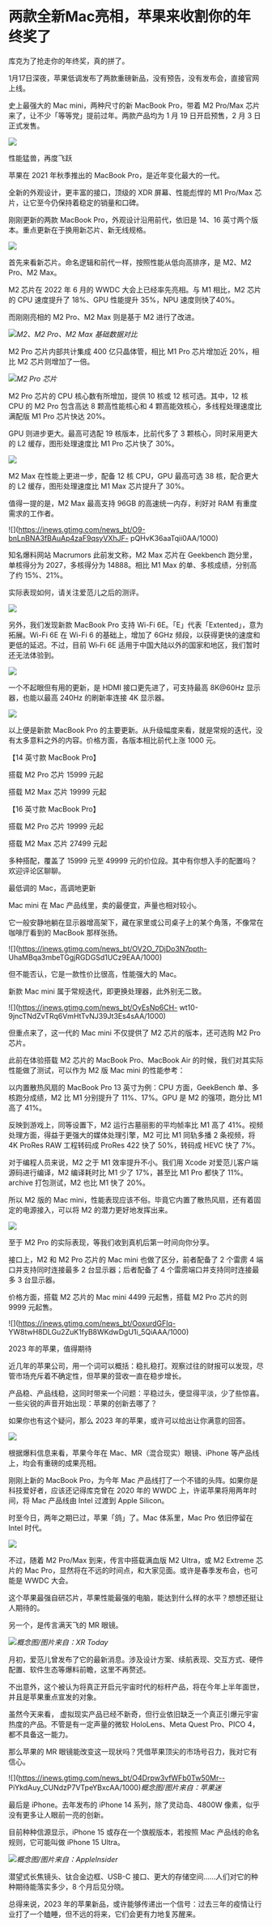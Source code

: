 # 两款全新Mac亮相，苹果来收割你的年终奖了

库克为了抢走你的年终奖，真的拼了。

1月17日深夜，苹果低调发布了两款重磅新品，没有预告，没有发布会，直接官网上线。

史上最强大的 Mac mini，两种尺寸的新 MacBook Pro，带着 M2 Pro/Max 芯片来了，让不少「等等党」提前过年。两款产品均为 1 月
19 日开启预售，2 月 3 日正式发售。

![](https://inews.gtimg.com/news_bt/OcKYI4-t0h5S3l-yEvY2vzgxUWnkDBWOuAe9T2rcS4gBUAA/1000)

性能猛兽，再度飞跃

苹果在 2021 年秋季推出的 MacBook Pro，是近年变化最大的一代。

全新的外观设计，更丰富的接口，顶级的 XDR 屏幕、性能彪悍的 M1 Pro/Max 芯片，让它至今仍保持着稳定的销量和口碑。

刚刚更新的两款 MacBook Pro，外观设计沿用前代，依旧是 14、16 英寸两个版本。重点更新在于换用新芯片、新无线规格。

![](https://inews.gtimg.com/news_bt/OKTZbaLfJSwm0ZSjsdsBZ8r0YpfJ6M2_pUOSDFBrh2jg4AA/1000)

首先来看新芯片。命名逻辑和前代一样，按照性能从低向高排序，是 M2、M2 Pro、M2 Max。

M2 芯片在 2022 年 6 月的 WWDC 大会上已经率先亮相。与 M1 相比，M2 芯片的 CPU 速度提升了 18%、GPU 性能提升
35%，NPU 速度则快了40%。

而刚刚亮相的 M2 Pro、M2 Max 则是基于 M2 进行了改进。

![](https://inews.gtimg.com/news_bt/ObhDrHya0Ol263DLU5BrY29r3QvopWYwflgM_Jlei3eHMAA/1000)_M2、M2
Pro、M2 Max 基础数据对比_

M2 Pro 芯片内部共计集成 400 亿只晶体管，相比 M1 Pro 芯片增加近 20%，相比 M2 芯片则增加了一倍。

![](https://inews.gtimg.com/news_bt/O-cG3hbglq2cNdTLz11i3-cQ7r_NyUcGq51emu0uWDMlAAA/1000)_M2
Pro 芯片_

M2 Pro 芯片的 CPU 核心数有所增加，提供 10 核或 12 核可选。其中，12 核 CPU 的 M2 Pro 包含高达 8 颗高性能核心和 4
颗高能效核心，多线程处理速度比满配版 M1 Pro 芯片快达 20%。

GPU 则进步更大。最高可选配 19 核版本，比前代多了 3 颗核心，同时采用更大的 L2 缓存，图形处理速度比 M1 Pro 芯片快了 30%。

![](https://inews.gtimg.com/news_bt/OA_AlpJ7Gx85lF-3qc7F1KiucUjOKPOnTV1Q1-bAIVq5IAA/1000)

M2 Max 在性能上更进一步，配备 12 核 CPU，GPU 最高可选 38 核，配合更大的 L2 缓存，图形处理速度比 M1 Max 芯片提升了
30%。

值得一提的是，M2 Max 最高支持 96GB 的高速统一内存，利好对 RAM 有重度需求的工作者。

![](https://inews.gtimg.com/news_bt/O9-bnLnBNA3fBAuAp4zaF9qsyVXhJF-
pQHvK36aaTqii0AA/1000)

知名爆料网站 Macrumors 此前发文称，M2 Max 芯片在 Geekbench 跑分里，单核得分为 2027，多核得分为 14888。相比 M1
Max 的单、多核成绩，分别高了约 15%、21%。

实际表现如何，请关注爱范儿之后的测评。

![](https://inews.gtimg.com/news_bt/OJic6WoobcOXGZNhTwAR2HYJ4a1Q-rY3BDbfgHezqiIpYAA/1000)

另外，我们发现新款 MacBook Pro 支持 Wi-Fi 6E。「E」代表「Extented」，意为拓展。Wi-Fi 6E 在 Wi-Fi 6
的基础上，增加了 6GHz 频段，以获得更快的速度和更低的延迟。不过，目前 Wi‑Fi 6E 适用于中国大陆以外的国家和地区，我们暂时还无法体验到。

![](https://inews.gtimg.com/news_bt/OzMuGox-2WPLmyg8E7H45INpAQNOOQ3qbfbPp8xOG9zpEAA/1000)

一个不起眼但有用的更新，是 HDMI 接口更先进了，可支持最高 8K@60Hz 显示器，也能以最高 240Hz 的刷新率连接 4K 显示器。

![](https://inews.gtimg.com/news_bt/OY229W1WLbhLDoKwT7uPj_J9ucZhh3AlGnm1xu02RlgiQAA/1000)

以上便是新款 MacBook Pro 的主要更新。从升级幅度来看，就是常规的迭代，没有太多意料之外的内容。价格方面，各版本相比前代上涨 1000 元。

【14 英寸款 MacBook Pro】

搭载 M2 Pro 芯片 15999 元起

搭载 M2 Max 芯片 19999 元起

【16 英寸款 MacBook Pro】

搭载 M2 Pro 芯片 19999 元起

搭载 M2 Max 芯片 27499 元起

多种搭配，覆盖了 15999 元至 49999 元的价位段。其中有你想入手的配置吗？欢迎评论区聊聊。

最低调的 Mac，高调地更新

Mac mini 在 Mac 产品线里，卖的最便宜，声量也相对较小。

它一般安静地躺在显示器增高架下，藏在家里或公司桌子上的某个角落，不像常在咖啡厅看到的 MacBook 那样张扬。

![](https://inews.gtimg.com/news_bt/OV2O_7DjDo3N7ppth-
UhaMBqa3mbeTGgjRGDGSd1UCz9EAA/1000)

但不能否认，它是一款性价比很高，性能强大的 Mac。

新款 Mac mini 属于常规迭代，即更换处理器，此外别无二致。

![](https://inews.gtimg.com/news_bt/OyEsNp6CH-
wt10-9jncTNdZvTRq6VmHtTvNJ39Jt3Es4sAA/1000)

但重点来了，这一代的 Mac mini 不仅提供了 M2 芯片的版本，还可选购 M2 Pro 芯片。

此前在体验搭载 M2 芯片的 MacBook Pro、MacBook Air 的时候，我们对其实际性能做了测试，可以作为 M2 版 Mac mini
的性能参考：

以内置散热风扇的 MacBook Pro 13 英寸为例：CPU 方面，GeekBench 单、多核跑分成绩，M2 比 M1 分别提升了
11%、17%。GPU 是 M2 的强项，跑分比 M1 高了 41%。

反映到游戏上，同等设置下，M2 运行古墓丽影的平均帧率比 M1 高了 41%。视频处理方面，得益于更强大的媒体处理引擎，M2 可比 M1 同轨多播 2
条视频，将 4K ProRes RAW 工程转码成 ProRes 422 快了 50%，转码成 HEVC 快了 7%。

对于编程人员来说，M2 之于 M1 效率提升不小。我们用 Xcode 对爱范儿客户端源码进行编译，M2 编译耗时比 M1 少了 17%，甚至比 M1 Pro
都快了 11%。archive 打包测试，M2 也比 M1 快了 20%。

所以 M2 版的 Mac mini，性能表现应该不俗。毕竟它内置了散热风扇，还有着固定的电源接入，可以将 M2 的潜力更好地发挥出来。

![](https://inews.gtimg.com/news_bt/OWhhd_IFTie2iTdbf2PDBNHvFX337hIEDlah16CGvWNAkAA/1000)

至于 M2 Pro 的实际表现，等我们收到真机后第一时间向你分享。

接口上，M2 和 M2 Pro 芯片的 Mac mini 也做了区分，前者配备了 2 个雷雳 4 端口并支持同时连接最多 2 台显示器；后者配备了 4
个雷雳端口并支持同时连接最多 3 台显示器。

价格方面，搭载 M2 芯片的 Mac mini 4499 元起售，搭载 M2 Pro 芯片的则 9999 元起售。

![](https://inews.gtimg.com/news_bt/OoxurdGFIq-
YW8twH8DLGu2ZuK1fyB8WKdwDgU1i_5QiAAA/1000)

2023 年的苹果，值得期待

近几年的苹果公司，用一个词可以概括：稳扎稳打。观察过往的财报可以发现，尽管市场充斥着不确定性，但苹果的营收一直在稳步增长。

产品稳、产品线稳，这同时带来一个问题：平稳过头，便显得平淡，少了些惊喜。一些尖锐的声音开始出现：苹果的创新去哪了？

如果你也有这个疑问，那么 2023 年的苹果，或许可以给出让你满意的回答。

![](https://inews.gtimg.com/news_bt/OkcGcN5t40SpxvxhD8sV5lFBX55FdRnxT7efpQ-7uEZh0AA/1000)

根据爆料信息来看，苹果今年在 Mac、MR（混合现实）眼镜、iPhone 等产品线上，均会有重磅的成果亮相。

刚刚上新的 MacBook Pro，为今年 Mac 产品线打了一个不错的头阵。如果你是科技爱好者，应该还记得库克曾在 2020 年的 WWDC
上，许诺苹果将用两年时间，将 Mac 产品线由 Intel 过渡到 Apple Silicon。

时至今日，两年之期已过，苹果「鸽」了。Mac 体系里，Mac Pro 依旧停留在 Intel 时代。

![](https://inews.gtimg.com/news_bt/O7M4b8jheFG5-M26HFcLchhezBbGstuPhqfX37zZQ_AI4AA/1000)

不过，随着 M2 Pro/Max 到来，传言中搭载满血版 M2 Ultra，或 M2 Extreme 芯片的 Mac
Pro，显然将在不远的时间点，和大家见面。或许是春季发布会，也可能是 WWDC 大会。

这个苹果最强自研芯片，苹果性能最强的电脑，能达到什么样的水平？想想还挺让人期待的。

另一个，是传言满天飞的 MR 眼镜。

![](https://inews.gtimg.com/news_bt/OgEXq9RPTpJ9twcd7gX9MXdwXNr11SebZMGS0FMVjXslcAA/1000)_概念图/图片来自：XR
Today_

月初，爱范儿曾发布了它的最新消息。涉及设计方案、续航表现、交互方式、硬件配置、软件生态等爆料前瞻，这里不再赘述。

不出意外，这个被认为将真正开启元宇宙时代的标杆产品，将在今年上半年面世，并且是苹果重点宣发的对象。

虽然今天来看， 虚拟现实产品已经不新奇，但行业依旧缺乏一个真正引爆元宇宙热度的产品。不管是有一定声量的微软 HoloLens、Meta Quest
Pro、PICO 4，都不具备这一能力。

那么苹果的 MR 眼镜能改变这一现状吗？凭借苹果顶尖的市场号召力，我对它有信心。

![](https://inews.gtimg.com/news_bt/O4Drpw3vfWFb0Tw50Mr--
PiYkdAuy_CUNdzP7VTpeYBxcAA/1000)_概念图/图片来自：苹果迷_

最后是 iPhone。去年发布的 iPhone 14 系列，除了灵动岛、4800W 像素，似乎没有更多让人眼前一亮的创新。

目前种种信源显示，iPhone 15 或存在一个旗舰版本，若按照 Mac 产品线的命名规则，它可能叫做 iPhone 15 Ultra。

![](https://inews.gtimg.com/news_bt/O0h5bpZDfqnL3RLhR3yfnVZi-7BLzmbnly5Z6YR8BUXxcAA/1000)_概念图/图片来自：AppleInsider_

潜望式长焦镜头、钛合金边框、USB-C 接口、更大的存储空间......人们对它的种种期待能落实多少，8 个月后见分晓。

总得来说，2023 年的苹果新品，或许能够传递出一个信号：过去三年的疫情让行业打了一个瞌睡，但不远的将来，它们会更有力地复苏醒来。

